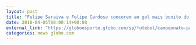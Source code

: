 ```yaml
---
layout: post
title: "Felipe Saraiva e Felipe Cardoso concorem ao gol mais bonito do Paulistão; vote!"
date: 2018-04-05T00:00:14+00:00
external_link: "https://globoesporte.globo.com/sp/futebol/campeonato-paulista/votacao/qual-e-o-gol-mais-bonito-do-paulistao-429cbe63-e2e1-410e-8051-5846d009aa1e.ghtml"
categories: news globo.com
---
```

